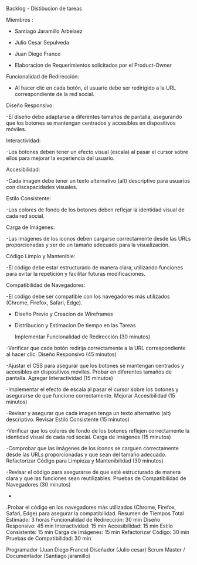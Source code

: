 

Backlog - Distibucion de tareas

Miembros :

- Santiago Jaramillo Arbelaez
- Julio Cesar Sepulveda
- Juan Diego Franco


- Elaboracion de Requerimientos solicitados por el Product-Owner

 Funcionalidad de Redirección:

- Al hacer clic en cada botón, el usuario debe ser redirigido a la URL correspondiente de la red social.

Diseño Responsivo:

-El diseño debe adaptarse a diferentes tamaños de pantalla, asegurando que los botones se mantengan centrados y accesibles en dispositivos móviles.

Interactividad:

-Los botones deben tener un efecto visual (escala) al pasar el cursor sobre ellos para mejorar la experiencia del usuario.

Accesibilidad:

-Cada imagen debe tener un texto alternativo (alt) descriptivo para usuarios con discapacidades visuales.

Estilo Consistente:

-Los colores de fondo de los botones deben reflejar la identidad visual de cada red social.

Carga de Imágenes:

-Las imágenes de los íconos deben cargarse correctamente desde las URLs proporcionadas y ser de un tamaño adecuado para la visualización.

Código Limpio y Mantenible:

-El código debe estar estructurado de manera clara, utilizando funciones para evitar la repetición y facilitar futuras modificaciones.

Compatibilidad de Navegadores:

-El código debe ser compatible con los navegadores más utilizados (Chrome, Firefox, Safari, Edge).


- Diseño Previo y Creacion de Wireframes
- Distribucion y Estimacion De tiempo en las Tareas

  Implementar Funcionalidad de Redirección (30 minutos)

-Verificar que cada botón redirija correctamente a la URL correspondiente al hacer clic.
Diseño Responsivo (45 minutos)

-Ajustar el CSS para asegurar que los botones se mantengan centrados y accesibles en dispositivos móviles.
Probar en diferentes tamaños de pantalla.
Agregar Interactividad (15 minutos)

-Implementar el efecto de escala al pasar el cursor sobre los botones y asegurarse de que funcione correctamente.
Mejorar Accesibilidad (15 minutos)

-Revisar y asegurar que cada imagen tenga un texto alternativo (alt) descriptivo.
Revisar Estilo Consistente (15 minutos)

-Verificar que los colores de fondo de los botones reflejen correctamente la identidad visual de cada red social.
Carga de Imágenes (15 minutos)

-Comprobar que las imágenes de los íconos se carguen correctamente desde las URLs proporcionadas y que sean del tamaño adecuado.
Refactorizar Código para Limpieza y Mantenibilidad (30 minutos)

-Revisar el código para asegurarse de que esté estructurado de manera clara y que las funciones sean reutilizables.
Pruebas de Compatibilidad de Navegadores (30 minutos)

-
.Probar el código en los navegadores más utilizados (Chrome, Firefox, Safari, Edge) para asegurar la compatibilidad.
Resumen de Tiempos
Total Estimado: 3 horas
Funcionalidad de Redirección: 30 min
Diseño Responsivo: 45 min
Interactividad: 15 min
Accesibilidad: 15 min
Estilo Consistente: 15 min
Carga de Imágenes: 15 min
Refactorizar Código: 30 min
Pruebas de Compatibilidad: 30 min

  Programador (Juan Diego Franco)
  Diseñador (Julio cesar)
  Scrum Master / Documentador (Santiago jaramillo)

  




  
